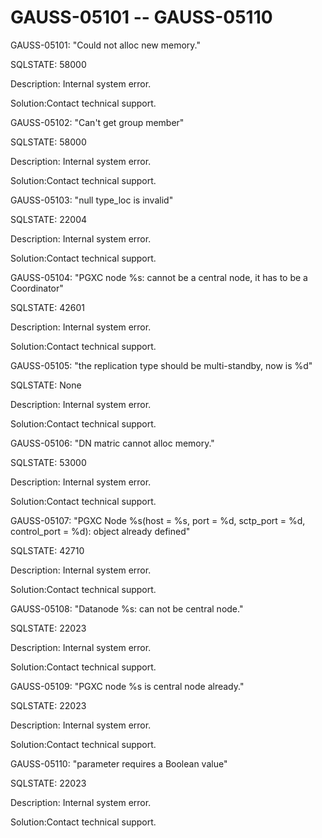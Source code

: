 # GAUSS-05101 -- GAUSS-05110<a name="EN-US_TOPIC_0302073078"></a>

GAUSS-05101: "Could not alloc new memory."

SQLSTATE: 58000

Description: Internal system error.

Solution:Contact technical support.

GAUSS-05102: "Can't get group member"

SQLSTATE: 58000

Description: Internal system error.

Solution:Contact technical support.

GAUSS-05103: "null type\_loc is invalid"

SQLSTATE: 22004

Description: Internal system error.

Solution:Contact technical support.

GAUSS-05104: "PGXC node %s: cannot be a central node, it has to be a Coordinator"

SQLSTATE: 42601

Description: Internal system error.

Solution:Contact technical support.

GAUSS-05105: "the replication type should be multi-standby, now is %d"

SQLSTATE: None

Description: Internal system error.

Solution:Contact technical support.

GAUSS-05106: "DN matric cannot alloc memory."

SQLSTATE: 53000

Description: Internal system error.

Solution:Contact technical support.

GAUSS-05107: "PGXC Node %s\(host = %s, port = %d, sctp\_port = %d, control\_port = %d\): object already defined"

SQLSTATE: 42710

Description: Internal system error.

Solution:Contact technical support.

GAUSS-05108: "Datanode %s: can not be central node."

SQLSTATE: 22023

Description: Internal system error.

Solution:Contact technical support.

GAUSS-05109: "PGXC node %s is central node already."

SQLSTATE: 22023

Description: Internal system error.

Solution:Contact technical support.

GAUSS-05110: "parameter requires a Boolean value"

SQLSTATE: 22023

Description: Internal system error.

Solution:Contact technical support.

